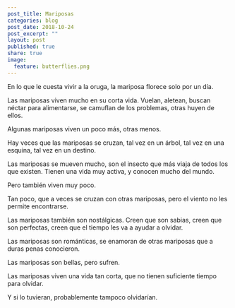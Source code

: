 ```yaml
---
post_title: Mariposas
categories: blog
post_date: 2018-10-24
post_excerpt: ""
layout: post
published: true
share: true
image:
  feature: butterflies.png
---
```

En lo que le cuesta vivir a la oruga, la mariposa florece solo por un día.

Las mariposas viven mucho en su corta vida. Vuelan, aletean, buscan néctar para alimentarse, se camuflan de los problemas, otras huyen de ellos. 

Algunas mariposas viven un poco más, otras menos.

Hay veces que las mariposas se cruzan, tal vez en un árbol, tal vez en una esquina, tal vez en un destino.

Las mariposas se mueven mucho, son el insecto que más viaja de todos los que existen. Tienen una vida muy activa, y conocen mucho del mundo.

Pero también viven muy poco.

Tan poco, que a veces se cruzan con otras mariposas, pero el viento no les permite encontrarse.

Las mariposas también son nostálgicas. Creen que son sabias, creen que son perfectas, creen que el tiempo les va a ayudar a olvidar.

Las mariposas son románticas, se enamoran de otras mariposas que a duras penas conocieron.

Las mariposas son bellas, pero sufren.

Las mariposas viven una vida tan corta, que no tienen suficiente tiempo para olvidar.

Y si lo tuvieran, probablemente tampoco olvidarían.